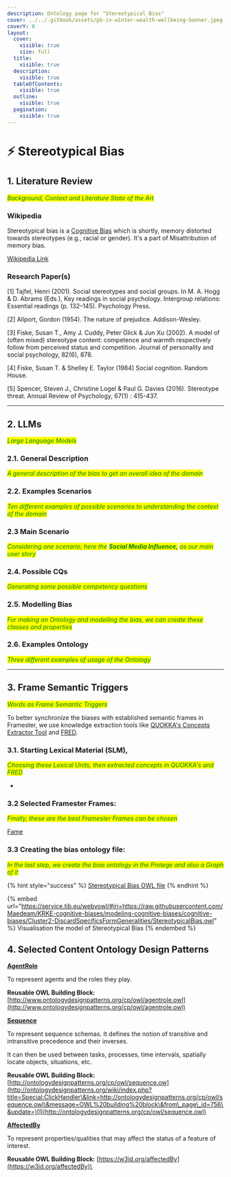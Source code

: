 ```yaml
---
description: Ontology page for "Stereotypical Bias"
cover: ../../.gitbook/assets/pb-iv-winter-wealth-wellbeing-banner.jpeg
coverY: 0
layout:
  cover:
    visible: true
    size: full
  title:
    visible: true
  description:
    visible: true
  tableOfContents:
    visible: true
  outline:
    visible: true
  pagination:
    visible: true
---
```


# ⚡ Stereotypical Bias

## 1. Literature Review&#x20;

_<mark style="color:green;">Background, Context and Literature State of the Art</mark>_&#x20;

### Wikipedia&#x20;

Stereotypical bias is a [Cognitive Bias](https://en.wikipedia.org/wiki/Cognitive\_bias) which is shortly, memory distorted towards stereotypes (e.g., racial or gender). It's a part of Misattribution of memory bias.

[Wikipedia Link](https://en.wikipedia.org/wiki/Misattribution\_of\_memory)

### Research Paper(s)

\[1] Tajfel, Henri (2001). Social stereotypes and social groups. In M. A. Hogg & D. Abrams (Eds.), Key readings in social psychology. Intergroup relations: Essential readings (p. 132–145). Psychology Press.

\[2] Allport, Gordon (1954). The nature of prejudice. Addison-Wesley.

\[3] Fiske, Susan T., Amy J. Cuddy, Peter Glick & Jun Xu (2002). A model of (often mixed) stereotype content: competence and warmth respectively follow from perceived status and competition. Journal of personality and social psychology, 82(6), 878.

\[4] Fiske, Susan T. & Shelley E. Taylor (1984) Social cognition. Random House.

\[5] Spencer, Steven J., Christine Logel & Paul G. Davies (2016). Stereotype threat. Annual Review of Psychology, 67(1) : 415-437.

***

## 2. LLMs

_<mark style="color:green;">Large Language Models</mark>_

### 2.1. General Description

_<mark style="color:green;">A general description of the bias to get an overall idea of the domain</mark>_



### 2.2. Examples Scenarios

_<mark style="color:green;">Ten different examples of possible scenarios to understanding the context of the domain</mark>_



### 2.3 Main Scenario

_<mark style="color:green;">Considering one scenario; here the</mark> <mark style="color:green;"></mark><mark style="color:green;">**Social Media Influence,**</mark> <mark style="color:green;"></mark><mark style="color:green;">as our main user story</mark>_



### 2.4. Possible CQs

_<mark style="color:green;">Generating some possible competency questions</mark>_



### 2.5. Modelling Bias

_<mark style="color:green;">For making an Ontology and modelling the bias, we can create these classes and properties</mark>_



### 2.6. Examples Ontology

_<mark style="color:green;">Three different examples of usage of the Ontology</mark>_



***

## 3. Frame Semantic Triggers

_<mark style="color:green;">Words as Frame Semantic Triggers</mark>_

To better synchronize the biases with established semantic frames in Framester, we use knowledge extraction tools like [QUOKKA's Concepts Extractor Tool](http://etna.istc.cnr.it/quokka/concepts) and [FRED](http://wit.istc.cnr.it/stlab-tools/fred/demo/).

### 3.1. Starting Lexical Material (SLM),

_<mark style="color:green;">Choosing these Lexical Units, then extracted concepts in QUOKKA's and FRED</mark>_

*

### 3.2 Selected Framester F**rames**:

_<mark style="color:green;">Finally, these are the best Framester Frames can be chosen</mark>_

[Fame](http://etna.istc.cnr.it/framester2/data/framestercore/Fame)



### 3.3 Creating the bias ontology file:

_<mark style="color:green;">In the last step, we create the bias ontology in the Protege and also a Graph of it</mark>_

{% hint style="success" %}
[Stereotypical Bias OWL file](../../cognitive-biases/Cluster2-DiscardSpecificsFormGeneralities/StereotypicalBias.owl)
{% endhint %}

{% embed url="https://service.tib.eu/webvowl/#iri=https://raw.githubusercontent.com/Maedeam/KRKE-cognitive-biases/modeling-cognitive-biases/cognitive-biases/Cluster2-DiscardSpecificsFormGeneralities/StereotypicalBias.owl" %}
Visualisation the model of Stereotypical Bias
{% endembed %}

## 4. Selected Content Ontology Design Patterns

[**AgentRole**](http://ontologydesignpatterns.org/wiki/Submissions:AgentRole)

To represent agents and the roles they play.

**Reusable OWL Building Block:** [http://www.ontologydesignpatterns.org/cp/owl/agentrole.owl](http://www.ontologydesignpatterns.org/cp/owl/agentrole.owl)

[**Sequence**](http://ontologydesignpatterns.org/wiki/Submissions:Sequence)

To represent sequence schemas. It defines the notion of transitive and intransitive precedence and their inverses.

It can then be used between tasks, processes, time intervals, spatially locate objects, situations, etc.

**Reusable OWL Building Block:** [http://ontologydesignpatterns.org/cp/owl/sequence.ow](http://ontologydesignpatterns.org/wiki/index.php?title=Special:ClickHandler\&link=http://ontologydesignpatterns.org/cp/owl/sequence.owl\&message=OWL%20building%20block\&from\_page\_id=756\&update=)[l](http://ontologydesignpatterns.org/cp/owl/sequence.owl)

[**AffectedBy**](http://ontologydesignpatterns.org/wiki/Submissions:AffectedBy)

To represent properties/qualities that may affect the status of a feature of interest.

**Reusable OWL Building Block:** [https://w3id.org/affectedBy](https://w3id.org/affectedBy)\


